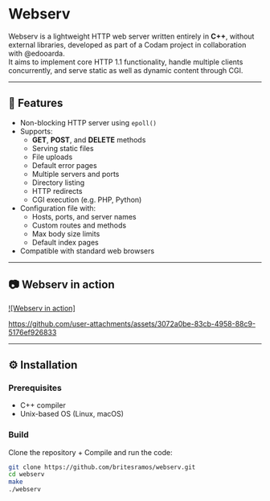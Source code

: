 # Webserv

Webserv is a lightweight HTTP web server written entirely in **C++**, without external libraries, developed as part of a Codam project in collaboration with @edooarda.  
It aims to implement core HTTP 1.1 functionality, handle multiple clients concurrently, and serve static as well as dynamic content through CGI.

---

## 🚀 Features

- Non-blocking HTTP server using `epoll()`
- Supports:
  - **GET**, **POST**, and **DELETE** methods
  - Serving static files
  - File uploads
  - Default error pages
  - Multiple servers and ports
  - Directory listing
  - HTTP redirects
  - CGI execution (e.g. PHP, Python)
- Configuration file with:
  - Hosts, ports, and server names
  - Custom routes and methods
  - Max body size limits
  - Default index pages
- Compatible with standard web browsers

---

## 📷 Webserv in action


[![Webserv in action]](https://github.com/user-attachments/assets/dffa0fb2-496c-4c5e-bdc4-8c5a7cfe5f32)



https://github.com/user-attachments/assets/3072a0be-83cb-4958-88c9-5176ef926833



---

## ⚙️ Installation

### Prerequisites

- C++ compiler
- Unix-based OS (Linux, macOS)

### Build

Clone the repository + Compile and run the code:

```bash
git clone https://github.com/britesramos/webserv.git
cd webserv
make
./webserv
